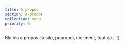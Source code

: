 ```yaml
---
title: À propos
section: a-propos
collection: menu
priority: 0
---
```


Bla bla à propos du site, pourquoi, comment, tout ça... :)
